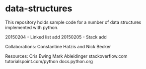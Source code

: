 # data-structures

This repository holds sample code for a number of data structures implemented with python.

20150204 - Linked list add
20150205 - Stack add

Collaborations:
Constantine Hatzis and Nick Becker

Resources:
Cris Ewing
Mark Ableidinger
stackoverflow.com
tutorialspoint.com/python
docs.python.org
